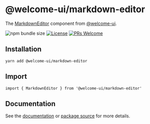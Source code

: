 # @welcome-ui/markdown-editor

The [MarkdownEditor](http://welcome-ui.com/fields/markdown-editor) component from [@welcome-ui](http://welcome-ui.com).

![npm bundle size](https://img.shields.io/bundlephobia/minzip/@welcome-ui/markdown-editor) [![License](https://img.shields.io/npm/l/welcome-ui.svg)](https://github.com/WTTJ/welcome-ui/blob/master/LICENSE) [![PRs Welcome](https://img.shields.io/badge/PRs-welcome-mediumspringgreen.svg)](ttps://github.com/WTTJ/welcome-ui/blob/master/CONTRIBUTING.md)

## Installation

    yarn add @welcome-ui/markdown-editor

## Import

    import { MarkdownEditor } from '@welcome-ui/markdown-editor'

## Documentation

See the [documentation](http://welcome-ui.com/fields/markdown-editor) or [package source](https://github.com/WTTJ/welcome-ui/tree/master/packages/MarkdownEditor) for more details.
